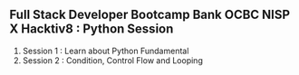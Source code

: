 <h2>Full Stack Developer Bootcamp Bank OCBC NISP X Hacktiv8 : Python Session</h2>
<ol>
    <li>Session 1 : Learn about Python Fundamental</li>
    <li>Session 2 : Condition, Control Flow and Looping</li>
</ol>